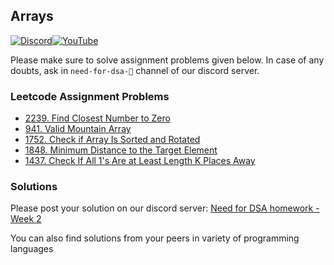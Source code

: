 ## Arrays

[![Discord](https://img.shields.io/badge/Discord-%237289DA.svg?style=for-the-badge&logo=discord&logoColor=white)](https://discord.gg/XRhdQkMkQp)[![YouTube](https://img.shields.io/badge/YouTube-%23FF0000.svg?style=for-the-badge&logo=YouTube&logoColor=white)](https://www.youtube.com/channel/UCOr2tU9paYaosUIz0IH7MHg)

Please make sure to solve assignment problems given below. In case of any doubts, ask in `need-for-dsa-🎯` channel of our discord server.

### Leetcode Assignment Problems

- [2239. Find Closest Number to Zero](https://leetcode.com/problems/find-closest-number-to-zero/)
- [941. Valid Mountain Array](https://leetcode.com/problems/valid-mountain-array/)
- [1752. Check if Array Is Sorted and Rotated](https://leetcode.com/problems/check-if-array-is-sorted-and-rotated/)
- [1848. Minimum Distance to the Target Element](https://leetcode.com/problems/minimum-distance-to-the-target-element/)
- [1437. Check If All 1's Are at Least Length K Places Away](https://leetcode.com/problems/check-if-all-1s-are-at-least-length-k-places-away/)

### Solutions

Please post your solution on our discord server: [Need for DSA homework - Week 2](https://discord.com/channels/979773706534543420/1033695342534868992)

You can also find solutions from your peers in variety of programming languages
